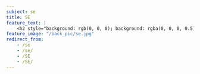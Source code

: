 ```yaml
---
subject: se
title: SE
feature_text: |
    <h2 style="background: rgb(0, 0, 0); background: rgba(0, 0, 0, 0.5); color: #f1f1f1; padding: 10px;">SE</h2>
feature_image: "/back_pic/se.jpg"
redirect_from:
    - /se
    - /se/
    - /SE
    - /SE/
---
```

